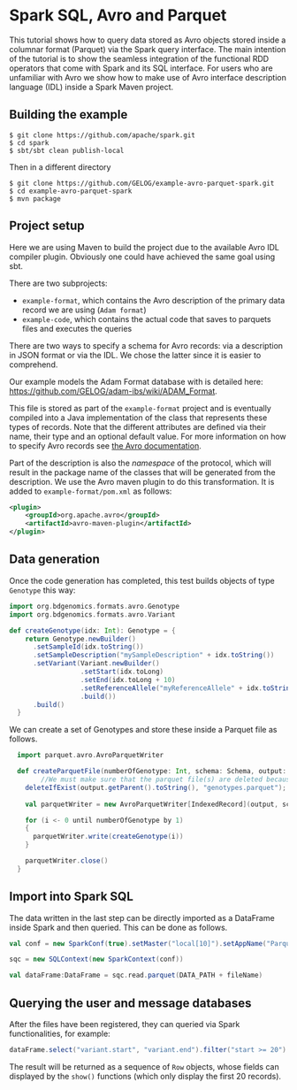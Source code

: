 Spark SQL, Avro and Parquet
===========================

This tutorial shows how to query data stored as Avro objects stored
inside a columnar format (Parquet) via the Spark query
interface. The main intention of the tutorial is to show the seamless
integration of the functional RDD operators that come with Spark and
its SQL interface. For users who are unfamiliar with Avro we show how
to make use of Avro interface description language (IDL) inside a
Spark Maven project.

Building the example
--------------------

```
$ git clone https://github.com/apache/spark.git
$ cd spark
$ sbt/sbt clean publish-local
```

Then in a different directory

```
$ git clone https://github.com/GELOG/example-avro-parquet-spark.git
$ cd example-avro-parquet-spark
$ mvn package
```

Project setup
-------------

Here we are using Maven to build the project due to the available Avro
IDL compiler plugin. Obviously one could have achieved the same goal
using sbt.

There are two subprojects:

* `example-format`, which contains the Avro description of the primary
  data record we are using (`Adam format`)
* `example-code`, which contains the actual code that saves to parquets files and executes the queries

There are two ways to specify a schema for Avro records: via a
description in JSON format or via the IDL.  We chose the latter since
it is easier to comprehend.

Our example models the Adam Format database with is detailed here: https://github.com/GELOG/adam-ibs/wiki/ADAM_Format.


This file is stored as part of the `example-format` project and is
eventually compiled into a Java implementation of the class that
represents these types of records. Note that the different
attributes are defined via their name, their type and an optional
default value. For more information on how to specify Avro records see
[the Avro documentation](http://avro.apache.org/docs/current/idl.html).

Part of the description is also the _namespace_ of the protocol, which
will result in the package name of the classes that will be generated
from the description. We use the Avro maven plugin to do this
transformation. It is added to `example-format/pom.xml` as follows:

```xml
<plugin>
    <groupId>org.apache.avro</groupId>
    <artifactId>avro-maven-plugin</artifactId>
</plugin>
```

Data generation
---------------

Once the code generation has completed, this test builds objects of type `Genotype` this way:

```Scala
import org.bdgenomics.formats.avro.Genotype
import org.bdgenomics.formats.avro.Variant

def createGenotype(idx: Int): Genotype = {
    return Genotype.newBuilder()
      .setSampleId(idx.toString())
      .setSampleDescription("mySampleDescription" + idx.toString())
      .setVariant(Variant.newBuilder()
                  .setStart(idx.toLong)
                  .setEnd(idx.toLong + 10)
                  .setReferenceAllele("myReferenceAllele" + idx.toString())
                  .build())
      .build()
  }
```

We can create a set of Genotypes and store these inside a Parquet file as follows.

```Scala
  import parquet.avro.AvroParquetWriter

  def createParquetFile(numberOfGenotype: Int, schema: Schema, output: Path, conf: Configuration): Unit = {
        //We must make sure that the parquet file(s) are deleted because the following script doesn't replace the file.
    deleteIfExist(output.getParent().toString(), "genotypes.parquet");
    
    val parquetWriter = new AvroParquetWriter[IndexedRecord](output, schema)

    for (i <- 0 until numberOfGenotype by 1)
    {
      parquetWriter.write(createGenotype(i))
    }

    parquetWriter.close()
  }
```


Import into Spark SQL
---------------------

The data written in the last step can be directly imported as a DataFrame
inside Spark and then queried. This can be done as follows.

```Scala
val conf = new SparkConf(true).setMaster("local[10]").setAppName("ParquetAvroExample")

sqc = new SQLContext(new SparkContext(conf))

val dataFrame:DataFrame = sqc.read.parquet(DATA_PATH + fileName)
```


Querying the user and message databases
---------------------------------------

After the files have been registered, they can queried via Spark functionalities, for example:

```Scala
dataFrame.select("variant.start", "variant.end").filter("start >= 20").filter("start <= 30").show()
```

The result will be returned as a sequence of `Row` objects, whose
fields can displayed by the `show()` functions (which only display the first 20 records). 
